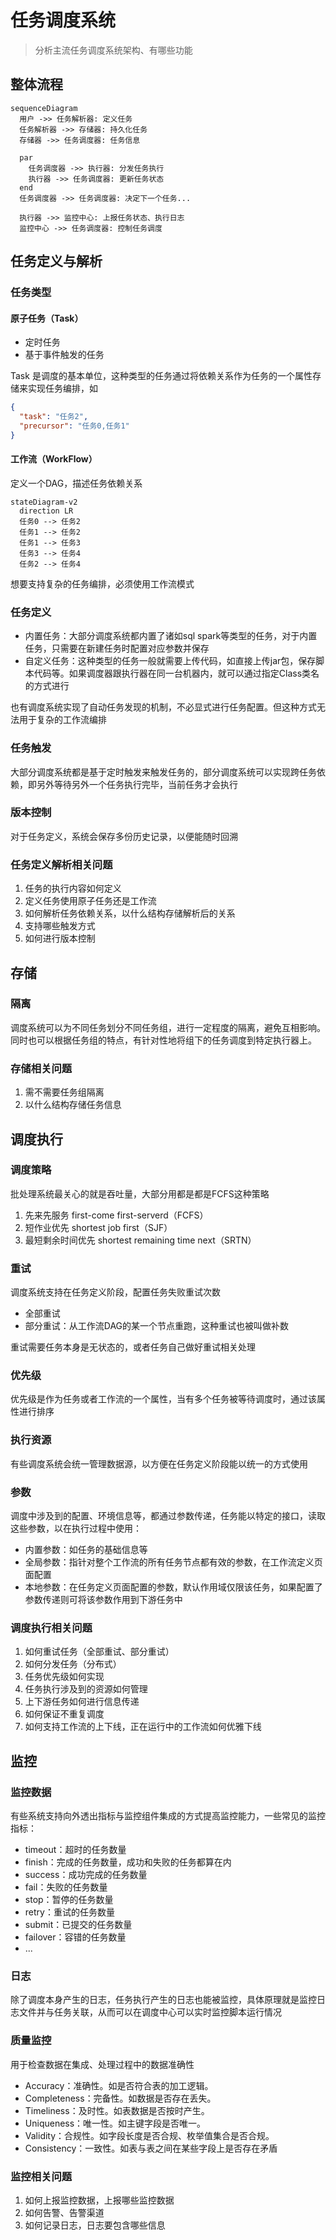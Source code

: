 
# 任务调度系统

> 分析主流任务调度系统架构、有哪些功能

## 整体流程

```mermaid
sequenceDiagram
  用户 ->> 任务解析器: 定义任务
  任务解析器 ->> 存储器: 持久化任务
  存储器 ->> 任务调度器: 任务信息

  par
    任务调度器 ->> 执行器: 分发任务执行
    执行器 ->> 任务调度器: 更新任务状态
  end
  任务调度器 ->> 任务调度器: 决定下一个任务...

  执行器 ->> 监控中心: 上报任务状态、执行日志
  监控中心 ->> 任务调度器: 控制任务调度
```

## 任务定义与解析

### 任务类型

#### 原子任务（Task）

- 定时任务
- 基于事件触发的任务

Task 是调度的基本单位，这种类型的任务通过将依赖关系作为任务的一个属性存储来实现任务编排，如

```json
{
  "task": "任务2",
  "precursor": "任务0,任务1"
}
```

#### 工作流（WorkFlow）

定义一个DAG，描述任务依赖关系

```mermaid
stateDiagram-v2
  direction LR
  任务0 --> 任务2
  任务1 --> 任务2
  任务1 --> 任务3
  任务3 --> 任务4
  任务2 --> 任务4
```

想要支持复杂的任务编排，必须使用工作流模式

### 任务定义

- 内置任务：大部分调度系统都内置了诸如sql spark等类型的任务，对于内置任务，只需要在新建任务时配置对应参数并保存
- 自定义任务：这种类型的任务一般就需要上传代码，如直接上传jar包，保存脚本代码等。如果调度器跟执行器在同一台机器内，就可以通过指定Class类名的方式进行

也有调度系统实现了自动任务发现的机制，不必显式进行任务配置。但这种方式无法用于复杂的工作流编排

### 任务触发

大部分调度系统都是基于定时触发来触发任务的，部分调度系统可以实现跨任务依赖，即另外等待另外一个任务执行完毕，当前任务才会执行

### 版本控制

对于任务定义，系统会保存多份历史记录，以便能随时回溯

### 任务定义解析相关问题

1. 任务的执行内容如何定义
2. 定义任务使用原子任务还是工作流
3. 如何解析任务依赖关系，以什么结构存储解析后的关系
4. 支持哪些触发方式
5. 如何进行版本控制

## 存储

### 隔离

调度系统可以为不同任务划分不同任务组，进行一定程度的隔离，避免互相影响。同时也可以根据任务组的特点，有针对性地将组下的任务调度到特定执行器上。

### 存储相关问题

1. 需不需要任务组隔离
2. 以什么结构存储任务信息

## 调度执行

### 调度策略

批处理系统最关心的就是吞吐量，大部分用都是都是FCFS这种策略

1. 先来先服务 first-come first-serverd（FCFS）
2. 短作业优先 shortest job first（SJF）
3. 最短剩余时间优先 shortest remaining time next（SRTN）

### 重试

调度系统支持在任务定义阶段，配置任务失败重试次数

- 全部重试
- 部分重试：从工作流DAG的某一个节点重跑，这种重试也被叫做补数

重试需要任务本身是无状态的，或者任务自己做好重试相关处理

### 优先级

优先级是作为任务或者工作流的一个属性，当有多个任务被等待调度时，通过该属性进行排序

### 执行资源

有些调度系统会统一管理数据源，以方便在任务定义阶段能以统一的方式使用

### 参数

调度中涉及到的配置、环境信息等，都通过参数传递，任务能以特定的接口，读取这些参数，以在执行过程中使用：

- 内置参数：如任务的基础信息等
- 全局参数：指针对整个工作流的所有任务节点都有效的参数，在工作流定义页面配置
- 本地参数：在任务定义页面配置的参数，默认作用域仅限该任务，如果配置了参数传递则可将该参数作用到下游任务中

### 调度执行相关问题

1. 如何重试任务（全部重试、部分重试）
2. 如何分发任务（分布式）
3. 任务优先级如何实现
4. 任务执行涉及到的资源如何管理
5. 上下游任务如何进行信息传递
6. 如何保证不重复调度
7. 如何支持工作流的上下线，正在运行中的工作流如何优雅下线

## 监控

### 监控数据

有些系统支持向外透出指标与监控组件集成的方式提高监控能力，一些常见的监控指标：

- timeout：超时的任务数量
- finish：完成的任务数量，成功和失败的任务都算在内
- success：成功完成的任务数量
- fail：失败的任务数量
- stop：暂停的任务数量
- retry：重试的任务数量
- submit：已提交的任务数量
- failover：容错的任务数量
- ...

### 日志

除了调度本身产生的日志，任务执行产生的日志也能被监控，具体原理就是监控日志文件并与任务关联，从而可以在调度中心可以实时监控脚本运行情况

### 质量监控

用于检查数据在集成、处理过程中的数据准确性

- Accuracy：准确性。如是否符合表的加工逻辑。
- Completeness：完备性。如数据是否存在丢失。
- Timeliness：及时性。如表数据是否按时产生。
- Uniqueness：唯一性。如主键字段是否唯一。
- Validity：合规性。如字段长度是否合规、枚举值集合是否合规。
- Consistency：一致性。如表与表之间在某些字段上是否存在矛盾

### 监控相关问题

1. 如何上报监控数据，上报哪些监控数据
2. 如何告警、告警渠道
3. 如何记录日志，日志要包含哪些信息

